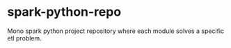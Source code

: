 # spark-python-repo
Mono spark python project repository where each module solves a specific etl problem. 
